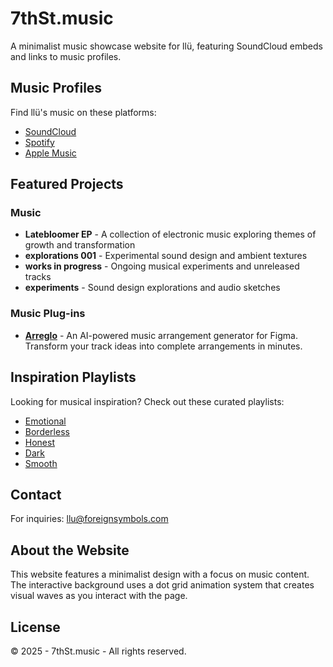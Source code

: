 # 7thSt.music

A minimalist music showcase website for llü, featuring SoundCloud embeds and links to music profiles.

## Music Profiles

Find llü's music on these platforms:

- [SoundCloud](https://soundcloud.com/llu-official)
- [Spotify](https://open.spotify.com/artist/1t00W56dAWaTPJ7YcRwY91)
- [Apple Music](https://music.apple.com/us/artist/llü/1770530866)

## Featured Projects

### Music

- **Latebloomer EP** - A collection of electronic music exploring themes of growth and transformation
- **explorations 001** - Experimental sound design and ambient textures
- **works in progress** - Ongoing musical experiments and unreleased tracks
- **experiments** - Sound design explorations and audio sketches

### Music Plug-ins

- **[Arreglo](https://arreglo.ai)** - An AI-powered music arrangement generator for Figma. Transform your track ideas into complete arrangements in minutes.

## Inspiration Playlists

Looking for musical inspiration? Check out these curated playlists:

- [Emotional](https://soundcloud.com/emotionalmusic)
- [Borderless](https://open.spotify.com/playlist/37i9dQZF1DWZJmo7mlltU6)
- [Honest](https://open.spotify.com/playlist/29jL3I7s8q3GABpw359UIo)
- [Dark](https://open.spotify.com/playlist/1cdTAxPUXieR9ZkcGKCleO)
- [Smooth](https://open.spotify.com/playlist/5KuWQUO3X0dGalovbeC6aX)

## Contact

For inquiries: [llu@foreignsymbols.com](mailto:llu@foreignsymbols.com)

## About the Website

This website features a minimalist design with a focus on music content. The interactive background uses a dot grid animation system that creates visual waves as you interact with the page.

## License

© 2025 - 7thSt.music - All rights reserved.
